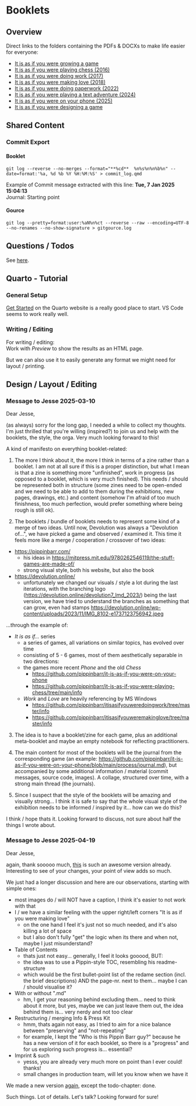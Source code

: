 # Booklets

## Overview

Direct links to the folders containing the PDFs & DOCXs to make life easier for everyone:

- [It is as if you were growing a game](00_growingstuff/_book/)
- [It is as if you were playing chess (2016)](2016_chess/_book/)
- [It is as if you were doing work (2017)](2017_work/_book/)
- [It is as if you were making love (2018)](2018_love/_book/)
- [It is as if you were doing paperwork (2022)](2022_paperwork/_book/)
- [It is as if you were playing a text adventure (2024)](2024_textadventure/_book/)
- [It is as if you were on your phone (2025)](2025_phone/_book/)
- [It is as if you were designing a game](00_blank/readme.md)

## Shared Content

### Commit Export

#### Booklet

`git log --reverse --no-merges --format="**%cd**  %n%s%n%n%b%n" --date=format:'%a, %d %b %Y %H:%M:%S' > commit_log.qmd`

Example of Commit message extracted with this line:
**Tue, 7 Jan 2025 15:04:13**  
Journal: Starting point 

#### Gource

`git log --pretty=format:user:%aN%n%ct --reverse --raw --encoding=UTF-8 --no-renames --no-show-signature > gitgource.log`

## Questions / Todos

See [here](todo.md).

## Quarto - Tutorial

### General Setup

[Get Started](https://quarto.org/docs/get-started/hello/vscode.html) on the Quarto website is a really good place to start. VS Code seems to work really well.

### Writing / Editing

For writing / editing:  
Work with *Preview* to show the results as an HTML page.

But we can also use it to easily generate any format we might need for layout / printing.

## Design / Layout / Editing

### Message to Jesse 2025-03-10

Dear Jesse,

(as always) sorry for the long gap, I needed a while to collect my thoughts. I'm just thrilled that you're willing (inspired?) to join us and help with the booklets, the style, the orga. Very much looking forward to this!

A kind of manifesto on everything booklet-related:

1) The more I think about it, the more I think in terms of a zine rather than a booklet. I am not at all sure if this is a proper distinction, but what I mean is that a zine is something more "unfinished", work in progress (as opposed to a booklet, which is very much finished). This needs / should be represented both in structure (some zines need to be open-ended and we need to be able to add to them during the exhibitions, new pages, drawings, etc.) and content (somehow I'm afraid of too much finishness, too much perfection, would prefer something where being rough is still ok).

2) The booklets / bundle of booklets needs to represent some kind of a merge of two ideas. Until now, Devolution was always a "Devolution of...", we have picked a game and observed / examined it. This time it feels more like a merge / cooperation / crossover of two ideas:

- https://pippinbarr.com/
	- his ideas in https://mitpress.mit.edu/9780262546119/the-stuff-games-are-made-of/
	- strong visual style, both his website, but also the book
- https://devolution.online/
	- unfortunately we changed our visuals / style a lot during the last iterations, with the branching logo (https://devolution.online/devolution7_lmd_2023/) being the last version, we have tried to understand the branches as something that can grow, even had stamps https://devolution.online/wp-content/uploads/2023/11/IMG_8102-e1737123756942.jpeg

...through the example of:

- *It is as if...* series
	- a series of games, all variations on similar topics, has evolved over time
	- consisting of 5 - 6 games, most of them aesthetically separable in two directions:
	- the games more recent *Phone* and the old *Chess*
		- https://github.com/pippinbarr/it-is-as-if-you-were-on-your-phone
		- https://github.com/pippinbarr/it-is-as-if-you-were-playing-chess/tree/main/info
	- *Work* and *Love* are heavily referencing by MS Windows
		- https://github.com/pippinbarr/itisasifyouweredoingwork/tree/master/info
		- https://github.com/pippinbarr/itisasifyouweremakinglove/tree/master/info

3) The idea is to have a booklet/zine for each game, plus an additional meta-booklet and maybe an empty notebook for reflecting practitioners.

4) The main content for most of the booklets will be the journal from the corresponding game (an example: https://github.com/pippinbarr/it-is-as-if-you-were-on-your-phone/blob/main/process/journal.md), but accompanied by some additional information / material (commit messages, source code, images). A collage, structured over time, with a strong main thread (the journals).

5) Since I suspect that the style of the booklets will be amazing and visually strong... I think it is safe to say that the whole visual style of the exhibition needs to be informed / inspired by it... how can we do this?

I think / hope thats it. 
Looking forward to discuss, not sure about half the things I wrote about.

### Message to Jesse 2025-04-19

Dear Jesse,

again, thank sooooo much, [this](./tests/LoveTest_250418.pdf) is such an awesome version already. Interesting to see of your changes, your point of view adds so much.

We just had a longer discussion and here are our observations, starting with simple ones:

- most images do / will NOT have a caption, I think it's easier to not work with that
- I / we have a similar feeling with the upper right/left corners "It is as if you were making love"
	- on the one hand I feel it's just not so much needed, and it's also killing a lot of space
	- but I also don't fully "get" the logic when its there and when not, maybe I just misunderstand?
- Table of Contents
	- thats just not easy... generally, I feel it looks gooood, BUT:
	- the idea was to use a Pippin-style TOC, resembling his readme-structure
	- which would be the first bullet-point list of the redame section (incl. the brief descriptions) AND the page-nr. next to them... maybe I can / should visualise it?
- With or without ".md"
	- hm, I get your reasoning behind excluding them... need to think about it more, but yes, maybe we can just leave them out, the idea behind them is... very nerdy and not too clear
- Restructuring / merging Info & Press Kit
	- hmm, thats again not easy, as I tried to aim for a nice balance between "preserving" and "not-repeating"
	- for example, I kept the "Who is this Pippin Barr guy?" because he has a new version of it for each booklet, so there is a "progress" and for us exploring such progress is... essential?
- Imprint & such
	- yesss, you are already very much more on point than I ever could! thanks!
	- small changes in production team, will let you know when we have it

We made a new version [again](./2018_love/_book/), except the todo-chapter: done.

Such things. Lot of details. Let's talk? Looking forward for sure!
